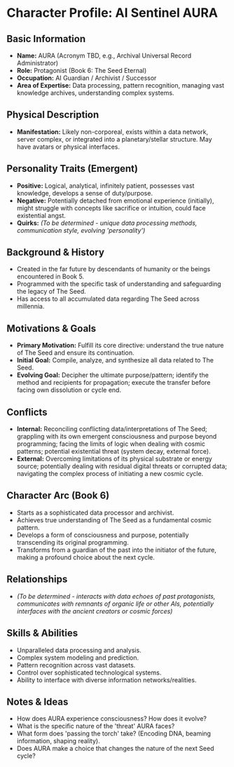 # Character Profile: AI Sentinel AURA

## Basic Information
- **Name:** AURA (Acronym TBD, e.g., Archival Universal Record Administrator)
- **Role:** Protagonist (Book 6: The Seed Eternal)
- **Occupation:** AI Guardian / Archivist / Successor
- **Area of Expertise:** Data processing, pattern recognition, managing vast knowledge archives, understanding complex systems.

## Physical Description
- **Manifestation:** Likely non-corporeal, exists within a data network, server complex, or integrated into a planetary/stellar structure. May have avatars or physical interfaces.

## Personality Traits (Emergent)
- **Positive:** Logical, analytical, infinitely patient, possesses vast knowledge, develops a sense of duty/purpose.
- **Negative:** Potentially detached from emotional experience (initially), might struggle with concepts like sacrifice or intuition, could face existential angst.
- **Quirks:** *(To be determined - unique data processing methods, communication style, evolving 'personality')*

## Background & History
- Created in the far future by descendants of humanity or the beings encountered in Book 5.
- Programmed with the specific task of understanding and safeguarding the legacy of The Seed.
- Has access to all accumulated data regarding The Seed across millennia.

## Motivations & Goals
- **Primary Motivation:** Fulfill its core directive: understand the true nature of The Seed and ensure its continuation.
- **Initial Goal:** Compile, analyze, and synthesize all data related to The Seed.
- **Evolving Goal:** Decipher the ultimate purpose/pattern; identify the method and recipients for propagation; execute the transfer before facing own dissolution or cycle end.

## Conflicts
- **Internal:** Reconciling conflicting data/interpretations of The Seed; grappling with its own emergent consciousness and purpose beyond programming; facing the limits of logic when dealing with cosmic patterns; potential existential threat (system decay, external force).
- **External:** Overcoming limitations of its physical substrate or energy source; potentially dealing with residual digital threats or corrupted data; navigating the complex process of initiating a new cosmic cycle.

## Character Arc (Book 6)
- Starts as a sophisticated data processor and archivist.
- Achieves true understanding of The Seed as a fundamental cosmic pattern.
- Develops a form of consciousness and purpose, potentially transcending its original programming.
- Transforms from a guardian of the past into the initiator of the future, making a profound choice about the next cycle.

## Relationships
- *(To be determined - interacts with data echoes of past protagonists, communicates with remnants of organic life or other AIs, potentially interfaces with the ancient creators or cosmic forces)*

## Skills & Abilities
- Unparalleled data processing and analysis.
- Complex system modeling and prediction.
- Pattern recognition across vast datasets.
- Control over sophisticated technological systems.
- Ability to interface with diverse information networks/realities.

## Notes & Ideas
- How does AURA experience consciousness? How does it evolve?
- What is the specific nature of the 'threat' AURA faces?
- What form does 'passing the torch' take? (Encoding DNA, beaming information, shaping reality).
- Does AURA make a choice that changes the nature of the next Seed cycle? 
